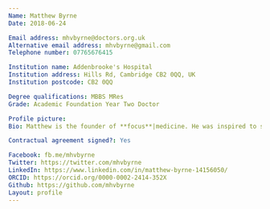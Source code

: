 ```yaml
---
Name: Matthew Byrne
Date: 2018-06-24

Email address: mhvbyrne@doctors.org.uk
Alternative email address: mhvbyrne@gmail.com
Telephone number: 07765676415

Institution name: Addenbrooke's Hospital
Institution address: Hills Rd, Cambridge CB2 0QQ, UK
Institution postcode: CB2 0QQ

Degree qualifications: MBBS MRes
Grade: Academic Foundation Year Two Doctor

Profile picture: 
Bio: Matthew is the founder of **focus**|medicine. He was inspired to set it up after wasting time reading many rubbish educational resources and not feeling as though any of them were the right fit. Matthew is a Cambridge Academic Foundation Doctor in Surgery who has an interest in education, academic surgery and entrepreneurship. He graduate MBBS with Merit (top 10% in finals) and MRes with Distinction from Newcastle University, receiving over 20 prizes, grants, and bursaries. Matthew has acted as a trustee for two national charities and has created a national medical journal for students, founded a national organ donation campaign, and cofounded a research collaborative and hand gel prototype. In the future Matthew aims to complete a PhD and to pursue a career as an Academic Surgeon.

Contractual agreement signed?: Yes

Facebook: fb.me/mhvbyrne
Twitter: https://twitter.com/mhvbyrne
LinkedIn: https://www.linkedin.com/in/matthew-byrne-14156050/
ORCID: https://orcid.org/0000-0002-2414-352X
Github: https://github.com/mhvbyrne
Layout: profile
---
```

